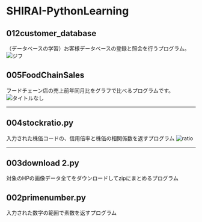 # SHIRAI-PythonLearning
 
## 012customer_database
（データベースの学習）お客様データベースの登録と照会を行うプログラム。
![ジフ](https://user-images.githubusercontent.com/20613753/85220356-c7d92180-b3e5-11ea-9908-b45c54595b6c.gif)

## 005FoodChainSales
フードチェーン店の売上前年同月比をグラフで比べるプログラムです。
![タイトルなし](https://user-images.githubusercontent.com/20613753/83940932-4187e180-a822-11ea-902c-560f330e2c2b.gif)
***


## 004stockratio.py
入力された株価コードの、信用倍率と株価の相関係数を返すプログラム
![ratio](https://user-images.githubusercontent.com/20613753/83940448-06d07a00-a81f-11ea-8342-2c835cebb777.gif)
***

## 003download 2.py
対象のHPの画像データ全てをダウンロードしてzipにまとめるプログラム

## 002primenumber.py
入力された数字の範囲で素数を返すプログラム
